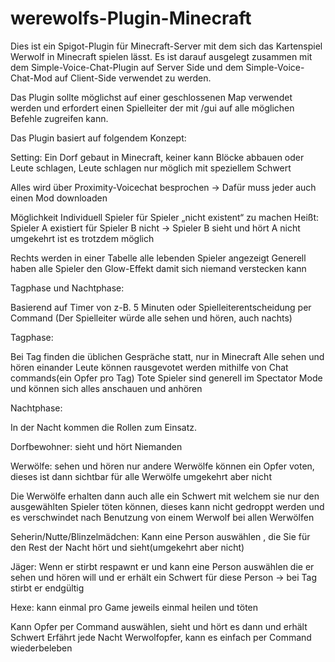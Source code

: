 # werewolfs-Plugin-Minecraft

Dies ist ein Spigot-Plugin für Minecraft-Server mit dem sich das Kartenspiel Werwolf in Minecraft spielen lässt.
Es ist darauf ausgelegt zusammen mit dem Simple-Voice-Chat-Plugin auf Server Side und dem Simple-Voice-Chat-Mod auf Client-Side verwendet zu werden.

Das Plugin sollte möglichst auf einer geschlossenen Map verwendet werden und erfordert einen Spielleiter der mit /gui auf alle möglichen Befehle zugreifen kann.

Das Plugin basiert auf folgendem Konzept:

Setting: Ein Dorf gebaut in Minecraft, 
keiner kann Blöcke abbauen oder Leute schlagen, 
Leute schlagen nur möglich mit speziellem Schwert

Alles wird über Proximity-Voicechat besprochen → Dafür muss jeder auch einen Mod downloaden

Möglichkeit Individuell Spieler für Spieler „nicht existent“ zu machen
Heißt:
Spieler A existiert für Spieler B nicht → Spieler B sieht und hört A nicht
umgekehrt ist es trotzdem möglich

Rechts werden in einer Tabelle alle lebenden Spieler angezeigt 
Generell haben alle Spieler den Glow-Effekt damit sich niemand verstecken kann

Tagphase und Nachtphase:

Basierend auf Timer von z-B. 5 Minuten oder Spielleiterentscheidung per Command
(Der Spielleiter würde alle sehen und hören, auch nachts)

Tagphase:

Bei Tag finden die üblichen Gespräche statt, nur in Minecraft
Alle sehen und hören einander
Leute können rausgevotet werden mithilfe von Chat commands(ein Opfer pro Tag)
Tote Spieler sind generell im Spectator Mode und können sich alles anschauen und anhören

Nachtphase:

In der Nacht kommen die Rollen zum Einsatz.

Dorfbewohner: sieht und hört Niemanden

Werwölfe: 
sehen und hören nur andere Werwölfe
können ein Opfer voten, dieses ist dann sichtbar für alle Werwölfe umgekehrt aber nicht

Die Werwölfe erhalten dann auch alle ein Schwert mit welchem sie nur den ausgewählten Spieler töten können, dieses kann nicht gedroppt werden und es verschwindet nach Benutzung von einem Werwolf bei allen Werwölfen

Seherin/Nutte/Blinzelmädchen:
Kann eine Person auswählen , die Sie für den Rest der Nacht hört und sieht(umgekehrt aber nicht)



Jäger:
Wenn er stirbt respawnt er und kann eine Person auswählen die er sehen und hören will und er erhält ein Schwert für diese Person → bei Tag stirbt er endgültig

Hexe:
kann einmal pro Game jeweils einmal heilen und töten

Kann Opfer per Command auswählen, sieht und hört es dann und erhält Schwert
Erfährt jede Nacht Werwolfopfer, kann es einfach per Command wiederbeleben
